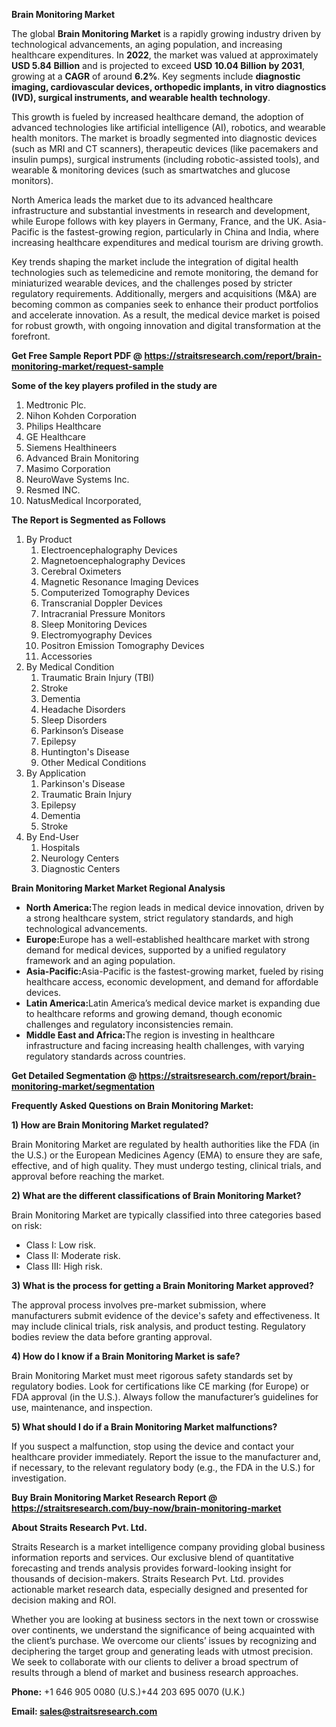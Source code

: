 <p><strong>Brain Monitoring Market</strong></p>
<p>The global <strong>Brain Monitoring Market</strong> is a rapidly growing industry driven by technological advancements, an aging population, and increasing healthcare expenditures. In <strong>2022</strong>, the market was valued at approximately <strong>USD 5.84 Billion</strong> and is projected to exceed <strong>USD 10.04 Billion</strong><strong> by 2031</strong>, growing at a <strong>CAGR</strong> of around <strong>6.2</strong><strong>%</strong>. Key segments include <strong>diagnostic imaging, cardiovascular devices, orthopedic implants, in vitro diagnostics (IVD), surgical instruments, and wearable health technology</strong>.</p>
<p>This growth is fueled by increased healthcare demand, the adoption of advanced technologies like artificial intelligence (AI), robotics, and wearable health monitors. The market is broadly segmented into diagnostic devices (such as MRI and CT scanners), therapeutic devices (like pacemakers and insulin pumps), surgical instruments (including robotic-assisted tools), and wearable &amp; monitoring devices (such as smartwatches and glucose monitors).</p>
<p>North America leads the market due to its advanced healthcare infrastructure and substantial investments in research and development, while Europe follows with key players in Germany, France, and the UK. Asia-Pacific is the fastest-growing region, particularly in China and India, where increasing healthcare expenditures and medical tourism are driving growth.</p>
<p>Key trends shaping the market include the integration of digital health technologies such as telemedicine and remote monitoring, the demand for miniaturized wearable devices, and the challenges posed by stricter regulatory requirements. Additionally, mergers and acquisitions (M&amp;A) are becoming common as companies seek to enhance their product portfolios and accelerate innovation. As a result, the medical device market is poised for robust growth, with ongoing innovation and digital transformation at the forefront.</p>
<p><strong>Get Free Sample Report PDF @ <a href=https://straitsresearch.com/report/brain-monitoring-market/request-sample>https://straitsresearch.com/report/brain-monitoring-market/request-sample</a></strong></p>
<div>
<div><strong>Some of the key players profiled in the study are</strong></div>
</div>
<p><ol>
<li>Medtronic Plc.</li>
<li>Nihon Kohden Corporation</li>
<li>Philips Healthcare</li>
<li>GE Healthcare</li>
<li>Siemens Healthineers</li>
<li>Advanced Brain Monitoring</li>
<li>Masimo Corporation</li>
<li>NeuroWave Systems Inc.</li>
<li>Resmed INC.</li>
<li>NatusMedical Incorporated,</li>
</ol></p>
<p><strong>The Report is Segmented as Follows</strong></p>
<p><ol>
<li>By Product
<ol>
<li>Electroencephalography Devices</li>
<li>Magnetoencephalography Devices</li>
<li>Cerebral Oximeters</li>
<li>Magnetic Resonance Imaging Devices</li>
<li>Computerized Tomography Devices</li>
<li>Transcranial Doppler Devices</li>
<li>Intracranial Pressure Monitors</li>
<li>Sleep Monitoring Devices</li>
<li>Electromyography Devices</li>
<li>Positron Emission Tomography Devices</li>
<li>Accessories</li>
</ol>
</li>
<li>By Medical Condition
<ol>
<li>Traumatic Brain Injury (TBI)</li>
<li>Stroke</li>
<li>Dementia</li>
<li>Headache Disorders</li>
<li>Sleep Disorders</li>
<li>Parkinson&rsquo;s Disease</li>
<li>Epilepsy</li>
<li>Huntington's Disease</li>
<li>Other Medical Conditions</li>
</ol>
</li>
<li>By Application
<ol>
<li>Parkinson's Disease</li>
<li>Traumatic Brain Injury</li>
<li>Epilepsy</li>
<li>Dementia</li>
<li>Stroke</li>
</ol>
</li>
<li>By End-User
<ol>
<li>Hospitals</li>
<li>Neurology Centers</li>
<li>Diagnostic Centers</li>
</ol>
</li>
</ol></p>
<p><strong>Brain Monitoring Market Market Regional Analysis</strong></p>
<ul>
<li><strong>North America:</strong>The region leads in medical device innovation, driven by a strong healthcare system, strict regulatory standards, and high technological advancements.</li>
<li><strong>Europe:</strong>Europe has a well-established healthcare market with strong demand for medical devices, supported by a unified regulatory framework and an aging population.</li>
<li><strong>Asia-Pacific:</strong>Asia-Pacific is the fastest-growing market, fueled by rising healthcare access, economic development, and demand for affordable devices.</li>
<li><strong>Latin America:</strong>Latin America&rsquo;s medical device market is expanding due to healthcare reforms and growing demand, though economic challenges and regulatory inconsistencies remain.</li>
<li><strong>Middle East and Africa:</strong>The region is investing in healthcare infrastructure and facing increasing health challenges, with varying regulatory standards across countries.</li>
</ul>
<p><strong>Get Detailed Segmentation @ <a href=https://straitsresearch.com/report/brain-monitoring-market/segmentation>https://straitsresearch.com/report/brain-monitoring-market/segmentation</a></strong></p>
<p><strong>Frequently Asked Questions on Brain Monitoring Market:</strong></p>
<p><strong>1) How are Brain Monitoring Market regulated?</strong></p>
<p>Brain Monitoring Market are regulated by health authorities like the FDA (in the U.S.) or the European Medicines Agency (EMA) to ensure they are safe, effective, and of high quality. They must undergo testing, clinical trials, and approval before reaching the market.</p>
<p><strong>2) What are the different classifications of Brain Monitoring Market?</strong></p>
<p>Brain Monitoring Market are typically classified into three categories based on risk:</p>
<ul>
<li>Class I: Low risk.</li>
<li>Class II: Moderate risk.</li>
<li>Class III: High risk.</li>
</ul>
<p><strong>3) What is the process for getting a Brain Monitoring Market approved?</strong></p>
<p>The approval process involves pre-market submission, where manufacturers submit evidence of the device's safety and effectiveness. It may include clinical trials, risk analysis, and product testing. Regulatory bodies review the data before granting approval.</p>
<p><strong>4) How do I know if a Brain Monitoring Market is safe?</strong></p>
<p>Brain Monitoring Market must meet rigorous safety standards set by regulatory bodies. Look for certifications like CE marking (for Europe) or FDA approval (in the U.S.). Always follow the manufacturer&rsquo;s guidelines for use, maintenance, and inspection.</p>
<p><strong>5) What should I do if a Brain Monitoring Market malfunctions?</strong></p>
<p>If you suspect a malfunction, stop using the device and contact your healthcare provider immediately. Report the issue to the manufacturer and, if necessary, to the relevant regulatory body (e.g., the FDA in the U.S.) for investigation.</p>
<p><strong>Buy Brain Monitoring Market Research Report @ <a href=https://straitsresearch.com/buy-now/brain-monitoring-market>https://straitsresearch.com/buy-now/brain-monitoring-market</a></strong></p>
<p><strong>About Straits Research Pvt. Ltd.</strong></p>
<p>Straits Research is a market intelligence company providing global business information reports and services. Our exclusive blend of quantitative forecasting and trends analysis provides forward-looking insight for thousands of decision-makers. Straits Research Pvt. Ltd. provides actionable market research data, especially designed and presented for decision making and ROI.</p>
<p>Whether you are looking at business sectors in the next town or crosswise over continents, we understand the significance of being acquainted with the client&rsquo;s purchase. We overcome our clients&rsquo; issues by recognizing and deciphering the target group and generating leads with utmost precision. We seek to collaborate with our clients to deliver a broad spectrum of results through a blend of market and business research approaches.</p>
<p><strong><strong>Phone:</strong></strong> +1 646 905 0080 (U.S.)+44 203 695 0070 (U.K.)</p>
<p><strong><strong>Email: </strong></strong><a href=mailto:sales@straitsresearch.com><strong><u><strong>sales@straitsresearch.com</strong></u></strong></a></p>
